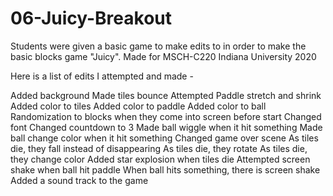 # 06-Juicy-Breakout


Students were given a basic game to make edits to in order to make the basic blocks game "Juicy". 
Made for MSCH-C220 Indiana University 2020

Here is a list of edits I attempted and made - 

Added background
Made tiles bounce
Attempted Paddle stretch and shrink
Added color to tiles 
Added color to paddle
Added color to ball 
Randomization to blocks when they come into screen before start
Changed font
Changed countdown to 3
Made ball wiggle when it hit something
Made ball change color when it hit something
Changed game over scene
As tiles die, they fall instead of disappearing 
As tiles die, they rotate
As tiles die, they change color
Added star explosion when tiles die
Attempted screen shake when ball hit paddle 
When ball hits something, there is screen shake 
Added a sound track to the game
